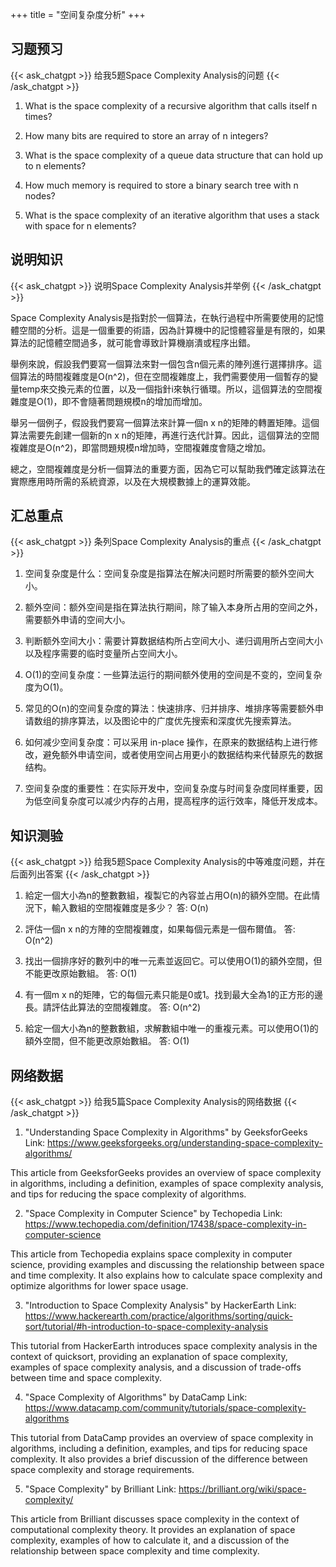+++
title = "空间复杂度分析"
+++
## 习题预习
{{< ask_chatgpt >}}
给我5题Space Complexity Analysis的问题
{{< /ask_chatgpt >}}



1. What is the space complexity of a recursive algorithm that calls itself n times?

2. How many bits are required to store an array of n integers?

3. What is the space complexity of a queue data structure that can hold up to n elements?

4. How much memory is required to store a binary search tree with n nodes?

5. What is the space complexity of an iterative algorithm that uses a stack with space for n elements?   

## 说明知识
{{< ask_chatgpt >}}
说明Space Complexity Analysis并举例
{{< /ask_chatgpt >}}



Space Complexity Analysis是指對於一個算法，在執行過程中所需要使用的記憶體空間的分析。這是一個重要的術語，因為計算機中的記憶體容量是有限的，如果算法的記憶體空間過多，就可能會導致計算機崩潰或程序出錯。

舉例來說，假設我們要寫一個算法來對一個包含n個元素的陣列進行選擇排序。這個算法的時間複雜度是O(n^2)，但在空間複雜度上，我們需要使用一個暫存的變量temp來交換元素的位置，以及一個指針i來執行循環。所以，這個算法的空間複雜度是O(1)，即不會隨著問題規模n的增加而增加。

舉另一個例子，假設我們要寫一個算法來計算一個n x n的矩陣的轉置矩陣。這個算法需要先創建一個新的n x n的矩陣，再進行迭代計算。因此，這個算法的空間複雜度是O(n^2)，即當問題規模n增加時，空間複雜度會隨之增加。

總之，空間複雜度是分析一個算法的重要方面，因為它可以幫助我們確定該算法在實際應用時所需的系統資源，以及在大規模數據上的運算效能。   

## 汇总重点
{{< ask_chatgpt >}}
条列Space Complexity Analysis的重点
{{< /ask_chatgpt >}}



1. 空间复杂度是什么：空间复杂度是指算法在解决问题时所需要的额外空间大小。

2. 额外空间：额外空间是指在算法执行期间，除了输入本身所占用的空间之外，需要额外申请的空间大小。

3. 判断额外空间大小：需要计算数据结构所占空间大小、递归调用所占空间大小以及程序需要的临时变量所占空间大小。

4. O(1)的空间复杂度：一些算法运行的期间额外使用的空间是不变的，空间复杂度为O(1)。

5. 常见的O(n)的空间复杂度的算法：快速排序、归并排序、堆排序等需要额外申请数组的排序算法，以及图论中的广度优先搜索和深度优先搜索算法。

6. 如何减少空间复杂度：可以采用 in-place 操作，在原来的数据结构上进行修改，避免额外申请空间，或者使用空间占用更小的数据结构来代替原先的数据结构。

7. 空间复杂度的重要性：在实际开发中，空间复杂度与时间复杂度同样重要，因为低空间复杂度可以减少内存的占用，提高程序的运行效率，降低开发成本。   

## 知识测验
{{< ask_chatgpt >}}
给我5题Space Complexity Analysis的中等难度问题，并在后面列出答案
{{< /ask_chatgpt >}}



1. 給定一個大小為n的整數數組，複製它的內容並占用O(n)的額外空間。在此情況下，輸入數組的空間複雜度是多少？
答: O(n)

2. 評估一個n x n的方陣的空間複雜度，如果每個元素是一個布爾值。
答: O(n^2)

3. 找出一個排序好的數列中的唯一元素並返回它。可以使用O(1)的額外空間，但不能更改原始數組。
答: O(1)

4. 有一個m x n的矩陣，它的每個元素只能是0或1。找到最大全為1的正方形的邊長。請評估此算法的空間複雜度。
答: O(n^2)

5. 給定一個大小為n的整數數組，求解數組中唯一的重複元素。可以使用O(1)的額外空間，但不能更改原始數組。
答: O(1)   

## 网络数据
{{< ask_chatgpt >}}
给我5篇Space Complexity Analysis的网络数据
{{< /ask_chatgpt >}}



1. "Understanding Space Complexity in Algorithms" by GeeksforGeeks
Link: https://www.geeksforgeeks.org/understanding-space-complexity-algorithms/

This article from GeeksforGeeks provides an overview of space complexity in algorithms, including a definition, examples of space complexity analysis, and tips for reducing the space complexity of algorithms.

2. "Space Complexity in Computer Science" by Techopedia
Link: https://www.techopedia.com/definition/17438/space-complexity-in-computer-science

This article from Techopedia explains space complexity in computer science, providing examples and discussing the relationship between space and time complexity. It also explains how to calculate space complexity and optimize algorithms for lower space usage.

3. "Introduction to Space Complexity Analysis" by HackerEarth
Link: https://www.hackerearth.com/practice/algorithms/sorting/quick-sort/tutorial/#h-introduction-to-space-complexity-analysis

This tutorial from HackerEarth introduces space complexity analysis in the context of quicksort, providing an explanation of space complexity, examples of space complexity analysis, and a discussion of trade-offs between time and space complexity.

4. "Space Complexity of Algorithms" by DataCamp
Link: https://www.datacamp.com/community/tutorials/space-complexity-algorithms

This tutorial from DataCamp provides an overview of space complexity in algorithms, including a definition, examples, and tips for reducing space complexity. It also provides a brief discussion of the difference between space complexity and storage requirements.

5. "Space Complexity" by Brilliant
Link: https://brilliant.org/wiki/space-complexity/

This article from Brilliant discusses space complexity in the context of computational complexity theory. It provides an explanation of space complexity, examples of how to calculate it, and a discussion of the relationship between space complexity and time complexity.   

